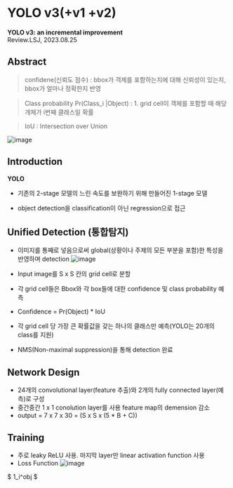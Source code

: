 # YOLO v3(+v1 +v2)
**YOLO v3: an incremental improvement**   
Review.LSJ, 2023.08.25   
## Abstract 

> confidene(신뢰도 점수) : bbox가 객체를 포함하는지에 대해 신뢰성이 있는지, bbox가 얼마나 정확한지 반영

> Class probability  Pr(Class_i  |Object)  : 1. grid cell이 객체를 포함할 때 해당 개체가 i번째 클래스일 확률

> IoU : Intersection over Union

![image](https://github.com/sj990710/Thesis_Review/assets/127752372/4a0e4ffd-9d13-48f5-b4cd-d493294b0ac2)

## Introduction
**YOLO**
* 기존의 2-stage 모델의 느린 속도를 보완하기 위해 만들어진 1-stage 모델

* object detection을 classification이 아닌 regression으로 접근

## Unified Detection (통합탐지)

* 이미지를 통째로 넣음으로써 global(상황이나 주제의 모든 부분을 포함)한 특성을 반영하며 detection
![image](https://github.com/sj990710/Thesis_Review/assets/127752372/6309213a-8b1d-4ed4-84b0-dd7febf337aa)
* Input image를 S x S 칸의 grid cell로 분할

* 각 grid cell들은 Bbox와 각 box들에 대한 confidence 및 class probability 예측
*  Confidence = Pr(Object) * IoU
*  각 grid cell 당 가장 큰 확률값을 갖는 하나의 클래스만 예측(YOLO는 20개의 class를 지원)
*  NMS(Non-maximal suppression)을 통해 detection 완료

## Network Design
*  24개의 convolutional layer(feature 추출)와 2개의 fully connected layer(예측)로 구성
*  중간중간 1 x 1 conolution layer를 사용 feature map의 demension 감소
*  output = 7 x 7 x 30 = (S x S x (5 * B + C))

## Training
*  주로 leaky ReLU 사용. 마지막 layer만 linear activation function 사용
*  Loss Function
 ![image](https://github.com/sj990710/Thesis_Review/assets/127752372/f353dec8-b17d-4c6d-a8e4-7d055b443693)

$
1_i^obj
$
